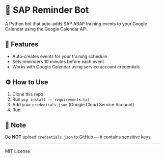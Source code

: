 # 🧠 SAP Reminder Bot

A Python bot that auto-adds SAP ABAP training events to your Google Calendar using the Google Calendar API.

## 🚀 Features
- Auto-creates events for your training schedule
- Sets reminders 10 minutes before each event
- Works with Google Calendar using service account credentials

## ⚙️ How to Use

1. Clone this repo
2. Run `pip install -r requirements.txt`
3. Add your `credentials.json` (Google Cloud Service Account)
4. Run:

## 📌 Note
Do **NOT** upload `credentials.json` to GitHub — it contains sensitive keys.

---

MIT License
